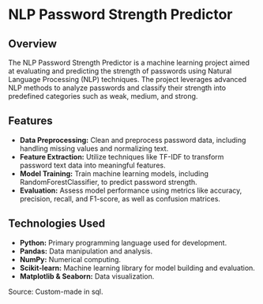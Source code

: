 # NLP Password Strength Predictor

## Overview
The NLP Password Strength Predictor is a machine learning project aimed at evaluating and predicting the strength of passwords using Natural Language Processing (NLP) techniques. The project leverages advanced NLP methods to analyze passwords and classify their strength into predefined categories such as weak, medium, and strong.

## Features
- **Data Preprocessing:** Clean and preprocess password data, including handling missing values and normalizing text.
- **Feature Extraction:** Utilize techniques like TF-IDF to transform password text data into meaningful features.
- **Model Training:** Train machine learning models, including RandomForestClassifier, to predict password strength.
- **Evaluation:** Assess model performance using metrics like accuracy, precision, recall, and F1-score, as well as confusion matrices.

## Technologies Used
- **Python:** Primary programming language used for development.
- **Pandas:** Data manipulation and analysis.
- **NumPy:** Numerical computing.
- **Scikit-learn:** Machine learning library for model building and evaluation.
- **Matplotlib & Seaborn:** Data visualization.

Source: Custom-made in sql.


